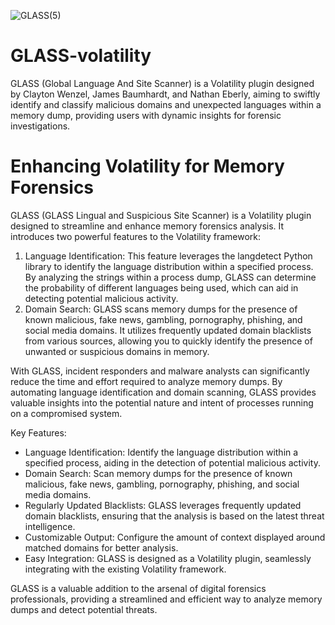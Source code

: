 ![GLASS(5)](https://github.com/KrazyC1/GLASS-volatility/assets/104690837/f742dfe2-0a93-4f60-ae4c-dc412189fd06)
# GLASS-volatility
GLASS (Global Language And Site Scanner) is a Volatility plugin designed by Clayton Wenzel, James Baumhardt, and Nathan Eberly, aiming to swiftly identify and classify malicious domains and unexpected languages within a memory dump, providing users with dynamic insights for forensic investigations.

# Enhancing Volatility for Memory Forensics
GLASS (GLASS Lingual and Suspicious Site Scanner) is a Volatility plugin designed to streamline and enhance memory forensics analysis. It introduces two powerful features to the Volatility framework:

1. Language Identification: This feature leverages the langdetect Python library to identify the language distribution within a specified process. By analyzing the strings within a process dump, GLASS can determine the probability of different languages being used, which can aid in detecting potential malicious activity.
2. Domain Search: GLASS scans memory dumps for the presence of known malicious, fake news, gambling, pornography, phishing, and social media domains. It utilizes frequently updated domain blacklists from various sources, allowing you to quickly identify the presence of unwanted or suspicious domains in memory.

With GLASS, incident responders and malware analysts can significantly reduce the time and effort required to analyze memory dumps. By automating language identification and domain scanning, GLASS provides valuable insights into the potential nature and intent of processes running on a compromised system.

Key Features:

* Language Identification: Identify the language distribution within a specified process, aiding in the detection of potential malicious activity.
* Domain Search: Scan memory dumps for the presence of known malicious, fake news, gambling, pornography, phishing, and social media domains.
* Regularly Updated Blacklists: GLASS leverages frequently updated domain blacklists, ensuring that the analysis is based on the latest threat intelligence.
* Customizable Output: Configure the amount of context displayed around matched domains for better analysis.
* Easy Integration: GLASS is designed as a Volatility plugin, seamlessly integrating with the existing Volatility framework.

GLASS is a valuable addition to the arsenal of digital forensics professionals, providing a streamlined and efficient way to analyze memory dumps and detect potential threats.
